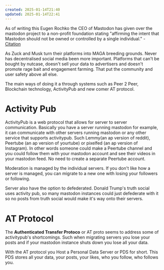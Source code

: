 ```yaml
---
created: 2025-01-14T21:40
updated: 2025-01-14T22:41
---
```

As of writing this Eugen Rochko the CEO of Mastodon has given over the mastodon project to a non-profit foundation stating "affirming the intent that Mastodon should not be owned or controlled by a single individual." - [Citation ](https://www.theverge.com/2025/1/13/24342603/mastodon-non-profit-ownership-ceo-eugen-rochko)

As Zuck and Musk turn their platforms into MAGA breeding grounds. Never has decentralised social media been more important. Platforms that can't be bought by nutcase, doesn't sell your data to advertisers and doesn't promote rage bait and engagement farming. That put the community and user safety above all else.

The main ways of doing it a through systems such as Peer 2 Peer, Blockchain technology, ActivityPub and new comer AT protocol. 

# Activity Pub

ActivityPub is a web protocol that allows for server to server communication. Basically you have a server running mastodon for example, it can communicate with other servers running mastodon or any other service that supports activitypub. Such Lemmy(an ap version of reddit), Peertube (an ap version of yourtube) or pixelfed (an ap version of Instagram). In other words someone could make a Peertube channel and you could follow them with your mastodon account and see their videos in your mastodon feed. No need to create a separate Peertube account.

Moderation is managed by the individual servers. If you don't like how a server is managed, you can migrate to a new one with losing your followers or following. 

Server also have the option to defederated. Donald Trump's truth social uses activity pub, so many mastodon instances could just defederate with it so no posts from truth social would make it's way onto their servers.

# AT Protocol 

The **Authenticated Transfer Protoco** or AT proto seems to address some of activitypub's shortcomings. Such when migrating servers you lose your posts and if your mastodon instance shuts down you lose all your data.

With the AT protocol you Host a Personal Data Server or PDS for short. This PDS stores all your data, your posts, your likes, who you follow, who follows you. 